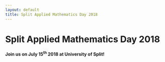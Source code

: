 ```yaml
---
layout: default
title: Split Applied Mathematics Day 2018 
---
```


# Split Applied Mathematics Day 2018                   

#### Join us on July 15<sup>th</sup> 2018 at University of Split!    

                                                  